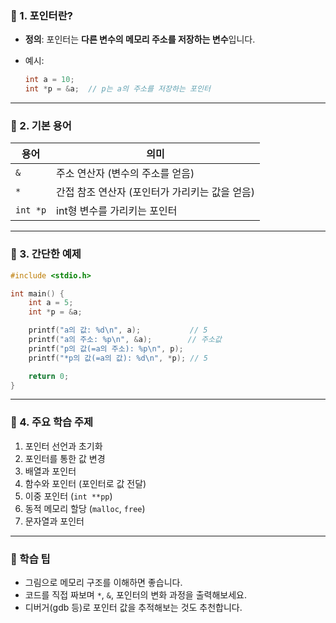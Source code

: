 ### 🔹 1. 포인터란?

* **정의**: 포인터는 **다른 변수의 메모리 주소를 저장하는 변수**입니다.
* 예시:

  ```c
  int a = 10;
  int *p = &a;  // p는 a의 주소를 저장하는 포인터
  ```

---

### 🔹 2. 기본 용어

| 용어       | 의미                          |
| -------- | --------------------------- |
| `&`      | 주소 연산자 (변수의 주소를 얻음)         |
| `*`      | 간접 참조 연산자 (포인터가 가리키는 값을 얻음) |
| `int *p` | int형 변수를 가리키는 포인터           |

---

### 🔹 3. 간단한 예제

```c
#include <stdio.h>

int main() {
    int a = 5;
    int *p = &a;

    printf("a의 값: %d\n", a);           // 5
    printf("a의 주소: %p\n", &a);        // 주소값
    printf("p의 값(=a의 주소): %p\n", p);
    printf("*p의 값(=a의 값): %d\n", *p); // 5

    return 0;
}
```

---

### 🔹 4. 주요 학습 주제

1. 포인터 선언과 초기화
2. 포인터를 통한 값 변경
3. 배열과 포인터
4. 함수와 포인터 (포인터로 값 전달)
5. 이중 포인터 (`int **pp`)
6. 동적 메모리 할당 (`malloc`, `free`)
7. 문자열과 포인터

---

### 🔹 학습 팁

* 그림으로 메모리 구조를 이해하면 좋습니다.
* 코드를 직접 짜보며 `*`, `&`, 포인터의 변화 과정을 출력해보세요.
* 디버거(gdb 등)로 포인터 값을 추적해보는 것도 추천합니다.